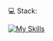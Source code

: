 💻 Stack:

[![My Skills](https://skillicons.dev/icons?i=cs,dotnet,go,js,ts,react,git,docker,postgres,postman,mongo,redis)](https://skillicons.dev)

